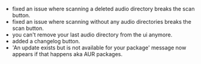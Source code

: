 - fixed an issue where scanning a deleted audio directory breaks the scan button.
- fixed an issue where scanning without any audio directories breaks the scan button.
- you can't remove your last audio directory from the ui anymore.
- added a changelog button.
- 'An update exists but is not available for your package' message now appears if that happens aka AUR packages.

